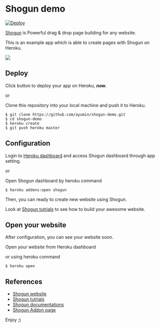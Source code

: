 # Shogun demo

[![Deploy](https://www.herokucdn.com/deploy/button.svg)](https://heroku.com/deploy?template=https://github.com/ayumin/shogun-demo/tree/master)

[Shogun](https://getshogun.com/) is Powerful drag & drop page building for any website.

This is an example app which is able to create pages with Shogun on Heroku.

![](https://ucarecdn.com/a0267939-466b-46e6-a650-c027f7f3f63e/)

## Deploy
Click button to deploy your app on Heroku, ***now***.

or

Clone this repository into your local machine and push it to Heroku.

````
$ git clone https://github.com/ayumin/shogun-demo.git
$ cd shogun-demo
$ heroku create
$ git push heroku master
````

## Configuration

Login to [Heroku dashboard](https://dashboard.heroku.com/) and access Shogun dashboard through app setting.

or

Open Shogun dashboard by heroku command

````
$ heroku addons:open shogun
````

Then, you can ready to create new website using Shogun.

Look at [Shogun tutrials](https://getshogun.com/tutorials) to see how to build your awesome website.

## Open your website
After configuration, you can see your website soon.

Open your website from Heroku dashboard

or using heroku command

````
$ heroku open
````

## References
- [Shogun website](https://getshogun.com/)
- [Shogun tutrials](https://getshogun.com/tutorials)
- [Shogun documentations](https://getshogun.com/docs)
- [Shogun Addon page](https://elements.heroku.com/addons/shogun)

Enjoy ;)


